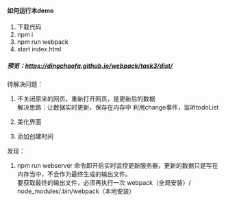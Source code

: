 #### 如何运行本demo
1. 下载代码
2. npm i
3. npm run webpack
4. start index.html


##### 预览：https://dingchaofa.github.io/webpack/task3/dist/

待解决问题：
1. 不关闭原来的网页，重新打开网页，是更新后的数据  
解决思路：让数据实时更新，保存在内存中
利用change事件，监听todoList
2. 美化界面

3. 添加创建时间

发现：
1. npm run webserver 命令即开启实时监控更新服务器，更新的数据只是写在内存当中，不会作为最终生成的输出文件。  
    要获取最终的输出文件，必须再执行一次 webpack（全局安装）/ node_modules/.bin/webpack（本地安装）